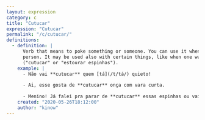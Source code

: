 ```yaml
---
layout: expression
category: c
title: "Cutucar"
expression: "Cutucar"
permalink: "/c/cutucar/"
definitions:
  - definition: |
      Verb that means to poke something or someone. You can use it when talking about poking an animal or
      person. It may be used also with certain things, like when one wants to say "picking or popping pimples"
      ("cutucar" or "estourar espinhas").
    example: |
      - Não vai **cutucar** quem [tá](/t/tá/) quieto!
      
      - Ai, esse gosta de **cutucar** onça com vara curta.
      
      - Menino! Já falei pra parar de **cutucar** essas espinhas ou vai ficar com a cara toda zoada depois!
    created: "2020-05-26T18:12:00"
    author: "kinow"
---
```

